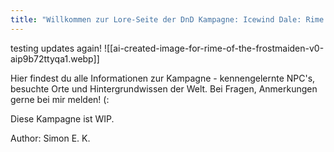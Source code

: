 ```yaml
---
title: "Willkommen zur Lore-Seite der DnD Kampagne: Icewind Dale: Rime of the Frostmaiden!"
---
```

testing updates again!
![[ai-created-image-for-rime-of-the-frostmaiden-v0-aip9b72ttyqa1.webp]]

Hier findest du alle Informationen zur Kampagne - kennengelernte NPC's, besuchte Orte und Hintergrundwissen der Welt. Bei Fragen, Anmerkungen gerne bei mir melden! (:

Diese Kampagne ist WIP.

Author: Simon E. K.








